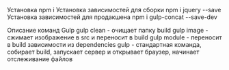 Установка
npm i
Установка зависимостей для сборки
npm i jquery --save
Установка зависимостей для продакшена
npm i gulp-concat --save-dev

Описание команд Gulp
gulp clean - очищает папку build
gulp image - сжимает изображение в src и переносит в build
gulp module - переносит в build зависимости из dependencies
gulp - стандартная команда, собирает build, запускает сервер и открывает браузер, начинает отслеживание файлов